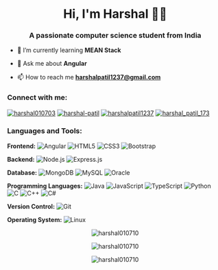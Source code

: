 <h1 align="center">Hi, I'm Harshal 👨‍💻 </h1>
<h3 align="center">A passionate computer science student from India</h3>

- 🌱 I’m currently learning **MEAN Stack**

- 💬 Ask me about **Angular**

- 📫 How to reach me **harshalpatil1237@gmail.com**

<h3 align="left">Connect with me:</h3>
<p align="left">
  <a href="https://twitter.com/HARSHAL010703" target="blank"><img align="center" src="https://img.shields.io/twitter/follow/HARSHAL010703?style=social&logo=twitter" alt="harshal010703" /></a>
  <a href="https://linkedin.com/in/harshal-patil-3a4670229" target="blank"><img align="center" src="https://img.shields.io/badge/-harshal--patil-blue?style=flat-square&logo=linkedin&logoColor=white" alt="harshal-patil" /></a>
  <a href="https://www.hackerrank.com/harshalpatil1237" target="blank"><img align="center" src="https://img.shields.io/badge/-harshalpatil1237-2EC866?style=flat-square&logo=hackerrank&logoColor=white" alt="harshalpatil1237" /></a>
  <a href="https://www.leetcode.com/harshal_patil_173" target="blank"><img align="center" src="https://img.shields.io/badge/-harshal__patil__173-FFA116?style=flat-square&logo=leetcode&logoColor=white" alt="harshal_patil_173" /></a>
</p>

<h3 align="left">Languages and Tools:</h3>
<p align="left">
  <strong>Frontend:</strong>
  <img src="https://img.shields.io/badge/-Angular-DD0031?style=flat-square&logo=angular&logoColor=white" alt="Angular"/>
  <img src="https://img.shields.io/badge/-HTML5-E34F26?style=flat-square&logo=html5&logoColor=white" alt="HTML5"/>
  <img src="https://img.shields.io/badge/-CSS3-1572B6?style=flat-square&logo=css3&logoColor=white" alt="CSS3"/>
  <img src="https://img.shields.io/badge/-Bootstrap-563D7C?style=flat-square&logo=bootstrap&logoColor=white" alt="Bootstrap"/>
  
  <strong>Backend:</strong>
  <img src="https://img.shields.io/badge/-Node.js-339933?style=flat-square&logo=node.js&logoColor=white" alt="Node.js"/>
  <img src="https://img.shields.io/badge/-Express.js-000000?style=flat-square&logo=express&logoColor=white" alt="Express.js"/>
  
  <strong>Database:</strong>
  <img src="https://img.shields.io/badge/-MongoDB-47A248?style=flat-square&logo=mongodb&logoColor=white" alt="MongoDB"/>
  <img src="https://img.shields.io/badge/-MySQL-4479A1?style=flat-square&logo=mysql&logoColor=white" alt="MySQL"/>
  <img src="https://img.shields.io/badge/-Oracle-F80000?style=flat-square&logo=oracle&logoColor=white" alt="Oracle"/>
  
  <strong>Programming Languages:</strong>
  <img src="https://img.shields.io/badge/-Java-007396?style=flat-square&logo=java&logoColor=white" alt="Java"/>
  <img src="https://img.shields.io/badge/-JavaScript-F7DF1E?style=flat-square&logo=javascript&logoColor=white" alt="JavaScript"/>
  <img src="https://img.shields.io/badge/-TypeScript-3178C6?style=flat-square&logo=typescript&logoColor=white" alt="TypeScript"/>
  <img src="https://img.shields.io/badge/-Python-3776AB?style=flat-square&logo=python&logoColor=white" alt="Python"/>
  <img src="https://img.shields.io/badge/-C-00599C?style=flat-square&logo=c&logoColor=white" alt="C"/>
  <img src="https://img.shields.io/badge/-C++-00599C?style=flat-square&logo=cplusplus&logoColor=white" alt="C++"/>
  <img src="https://img.shields.io/badge/-C%23-239120?style=flat-square&logo=csharp&logoColor=white" alt="C#"/>
  
  <strong>Version Control:</strong>
  <img src="https://img.shields.io/badge/-Git-F05032?style=flat-square&logo=git&logoColor=white" alt="Git"/>
  
  <strong>Operating System:</strong>
  <img src="https://img.shields.io/badge/-Linux-FCC624?style=flat-square&logo=linux&logoColor=white" alt="Linux"/>
</p>

<p align="center">
  <img src="https://github-readme-stats.vercel.app/api/top-langs?username=harshal010710&show_icons=true&locale=en&layout=compact&theme=dark" alt="harshal010710" />
</p>

<p align="center">
  <img src="https://github-readme-stats.vercel.app/api?username=harshal010710&show_icons=true&locale=en&theme=dark" alt="harshal010710" />
</p>

<p align="center">
  <img src="https://github-readme-streak-stats.herokuapp.com/?user=harshal010710&theme=dark" alt="harshal010710" />
</p>
